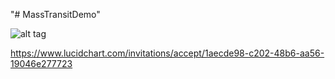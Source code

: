"# MassTransitDemo" 

![alt tag](https://cloud.githubusercontent.com/assets/19776368/23866499/f209b818-0810-11e7-888e-1fa776fc8827.png)

https://www.lucidchart.com/invitations/accept/1aecde98-c202-48b6-aa56-19046e277723

